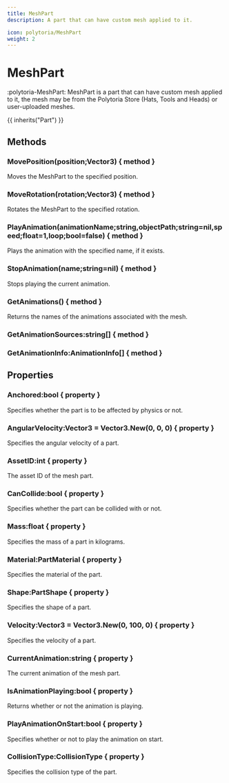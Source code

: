 ```yaml
---
title: MeshPart
description: A part that can have custom mesh applied to it.

icon: polytoria/MeshPart
weight: 2
---
```


# MeshPart

:polytoria-MeshPart: MeshPart is a part that can have custom mesh applied to it, the mesh may be from the Polytoria Store (Hats, Tools and Heads) or user-uploaded meshes.

{{ inherits("Part") }}

## Methods

### MovePosition(position;Vector3) { method }

Moves the MeshPart to the specified position.

### MoveRotation(rotation;Vector3) { method }

Rotates the MeshPart to the specified rotation.

### PlayAnimation(animationName;string,objectPath;string=nil,speed;float=1,loop;bool=false) { method }

Plays the animation with the specified name, if it exists.

### StopAnimation(name;string=nil) { method }

Stops playing the current animation.

### GetAnimations() { method }

Returns the names of the animations associated with the mesh.

### GetAnimationSources:string[] { method }

### GetAnimationInfo:AnimationInfo[] { method }

## Properties

### Anchored:bool { property }

Specifies whether the part is to be affected by physics or not.

### AngularVelocity:Vector3 = Vector3.New(0, 0, 0) { property }

Specifies the angular velocity of a part.

### AssetID:int { property }

The asset ID of the mesh part.

### CanCollide:bool { property }

Specifies whether the part can be collided with or not.

### Mass:float { property }

Specifies the mass of a part in kilograms.

### Material:PartMaterial { property }

Specifies the material of the part.

### Shape:PartShape { property }

Specifies the shape of a part.

### Velocity:Vector3 = Vector3.New(0, 100, 0) { property }

Specifies the velocity of a part.

### CurrentAnimation:string { property }

The current animation of the mesh part.

### IsAnimationPlaying:bool { property }

Returns whether or not the animation is playing.

### PlayAnimationOnStart:bool { property }

Specifies whether or not to play the animation on start.

### CollisionType:CollisionType { property }

Specifies the collision type of the part.